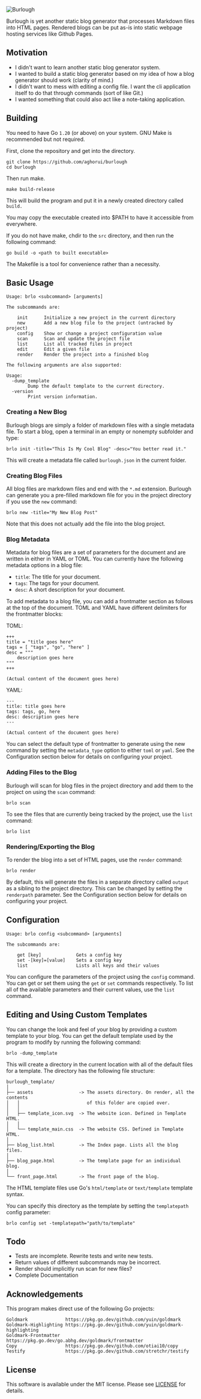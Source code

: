 <img src="./doc/logo.svg" alt="Burlough" />

<!---------------------------------
 ___          _               _
| _ )_  _ _ _| |___ _  _ __ _| |_
| _ \ || | '_| / _ \ || / _` | ' \
|___/\_,_|_| |_\___/\_,_\__, |_||_|
                        |___/
---------------------------------->

Burlough is yet another static blog generator that processes Markdown files
into HTML pages. Rendered blogs can be put as-is into static webpage hosting
services like Github Pages.

## Motivation

* I didn't want to learn another static blog generator system.
* I wanted to build a static blog generator based on my idea of how a blog
  generator should work (clarity of mind.)
* I didn't want to mess with editing a config file. I want the cli application
  itself to do that through commands (sort of like Git.)
* I wanted something that could also act like a note-taking application.

## Building

You need to have Go `1.20` (or above) on your system. GNU Make is recommended
but not required.

First, clone the repository and get into the directory.

```
git clone https://github.com/aghorui/burlough
cd burlough
```

Then run make.

```
make build-release
```

This will build the program and put it in a newly created directory called
`build.`

You may copy the executable created into $PATH to have it accessible from
everywhere.

If you do not have make, chdir to the `src` directory, and then run the
following command:

```
go build -o <path to built executable>
```

The Makefile is a tool for convenience rather than a necessity.

## Basic Usage

```
Usage: brlo <subcommand> [arguments]

The subcommands are:

	init      Initialize a new project in the current directory
	new       Add a new blog file to the project (untracked by project)
	config    Show or change a project configuration value
	scan      Scan and update the project file
	list      List all tracked files in project
	edit      Edit a given file
	render    Render the project into a finished blog

The following arguments are also supported:

Usage:
  -dump_template
    	Dump the default template to the current directory.
  -version
    	Print version information.
```

### Creating a New Blog

Burlough blogs are simply a folder of markdown files with a single metadata
file. To start a blog, open a terminal in an empty or nonempty subfolder and
type:

```
brlo init -title="This Is My Cool Blog" -desc="You better read it."
```

This will create a metadata file called `burlough.json` in the current folder.


### Creating Blog Files

All blog files are markdown files and end with the `*.md` extension. Burlough
can generate you a pre-filled markdown file for you in the project directory if
you use the `new` command:

```
brlo new -title="My New Blog Post"
```

Note that this does not actually add the file into the blog project.


### Blog Metadata

Metadata for blog files are a set of parameters for the document and are written
in either in YAML or TOML. You can currently have the following metadata options
in a blog file:

* `title`: The title for your document.
* `tags`: The tags for your document.
* `desc`: A short description for your document.

To add metadata to a blog file, you can add a frontmatter section as follows at
the top of the document. TOML and YAML have different delimiters for the
frontmatter blocks:

TOML:
```
+++
title = "title goes here"
tags = [ "tags", "go", "here" ]
desc = """
	description goes here
"""
+++

(Actual content of the document goes here)
```

YAML:
```
---
title: title goes here
tags: tags, go, here
desc: description goes here
---

(Actual content of the document goes here)
```

You can select the default type of frontmatter to generate using the new command
by setting the `metadata_type` option to either `toml` or `yaml`. See the
Configuration section below for details on configuring your project.


### Adding Files to the Blog

Burlough will scan for blog files in the project directory and add them to the
project on using the `scan` command:

```
brlo scan
```

To see the files that are currently being tracked by the project, use the
`list` command:

```
brlo list
```

### Rendering/Exporting the Blog

To render the blog into a set of HTML pages, use the `render` command:

```
brlo render
```

By default, this will generate the files in a separate directory called `output`
as a sibling to the project directory. This can be changed by setting the
`renderpath` parameter. See the Configuration section below for details on
configuring your project.


## Configuration

```
Usage: brlo config <subcommand> [arguments]

The subcommands are:

	get [key]             Gets a config key
	set -[key]=[value]    Sets a config key
	list                  Lists all keys and their values
```

You can configure the parameters of the project using the `config` command.
You can get or set them using the `get` or `set` commands respectively. To list
all of the available parameters and their current values, use the `list`
command.


## Editing and Using Custom Templates

You can change the look and feel of your blog by providing a custom template to
your blog. You can get the default template used by the program to modify by
running the following command:

```
brlo -dump_template
```

This will create a directory in the current location with all of the default
files for a template. The directory has the following file structure:

```
burlough_template/
│
├── assets                 -> The assets directory. On render, all the contents
│   │                         of this folder are copied over.
│   │
│   ├── template_icon.svg  -> The website icon. Defined in Template HTML.
│   │
│   └── template_main.css  -> The website CSS. Defined in Template HTML.
│
├── blog_list.html         -> The Index page. Lists all the blog files.
│
├── blog_page.html         -> The template page for an individual blog.
│
└── front_page.html        -> The front page of the blog.

```

The HTML template files use Go's `html/template` or `text/template` template
syntax.

You can specify this directory as the template by setting the `templatepath`
config parameter:

```
brlo config set -templatepath="path/to/template"
```


## Todo

* Tests are incomplete. Rewrite tests and write new tests.
* Return values of different subcommands may be incorrect.
* Render should implicitly run scan for new files?
* Complete Documentation

## Acknowledgements

This program makes direct use of the following Go projects:

```
Goldmark              https://pkg.go.dev/github.com/yuin/goldmark
Goldmark-Highlighting https://pkg.go.dev/github.com/yuin/goldmark-highlighting
Goldmark-Frontmatter  https://pkg.go.dev/go.abhg.dev/goldmark/frontmatter
Copy                  https://pkg.go.dev/github.com/otiai10/copy
Testify               https://pkg.go.dev/github.com/stretchr/testify
```

## License

This software is available under the MIT license. Please see
[LICENSE](./LICENSE) for details.
